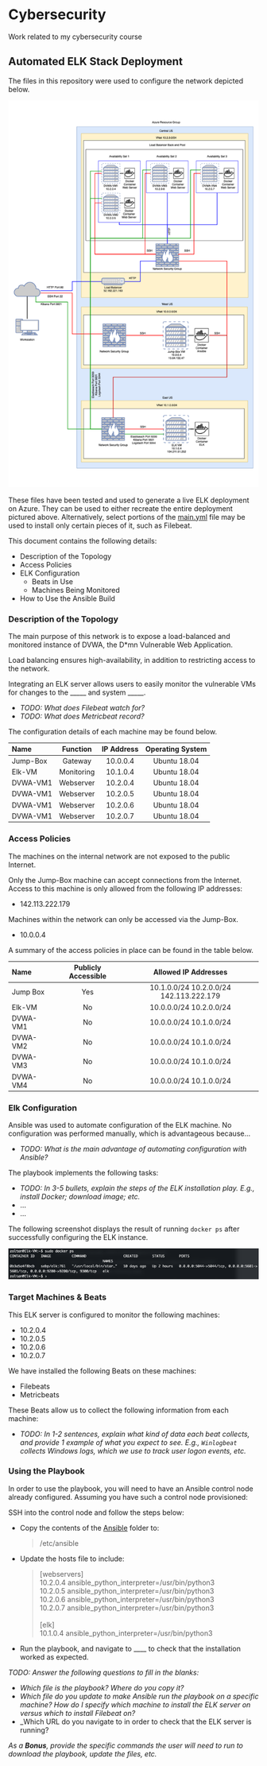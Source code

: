 # Cybersecurity
Work related to my cybersecurity course

## Automated ELK Stack Deployment

The files in this repository were used to configure the network depicted below.

![Network Diagram](Images/Network_Diagram.png)

These files have been tested and used to generate a live ELK deployment on Azure. They can be used to either recreate the entire deployment pictured above. Alternatively, select portions of the [main.yml](Ansible/main.yml) file may be used to install only certain pieces of it, such as Filebeat.

This document contains the following details:
- Description of the Topology
- Access Policies
- ELK Configuration
  - Beats in Use
  - Machines Being Monitored
- How to Use the Ansible Build


### Description of the Topology

The main purpose of this network is to expose a load-balanced and monitored instance of DVWA, the D*mn Vulnerable Web Application.

Load balancing ensures high-availability, in addition to restricting access to the network.

Integrating an ELK server allows users to easily monitor the vulnerable VMs for changes to the _____ and system _____.
- _TODO: What does Filebeat watch for?_
- _TODO: What does Metricbeat record?_

The configuration details of each machine may be found below.

| Name     | Function    | IP Address | Operating System |
|:---------|:-----------:|:----------:|:----------------:|
| Jump-Box | Gateway     | 10.0.0.4   | Ubuntu 18.04     |
| Elk-VM   | Monitoring  | 10.1.0.4   | Ubuntu 18.04     |
| DVWA-VM1 | Webserver   | 10.2.0.4   | Ubuntu 18.04     |
| DVWA-VM1 | Webserver   | 10.2.0.5   | Ubuntu 18.04     |
| DVWA-VM1 | Webserver   | 10.2.0.6   | Ubuntu 18.04     |
| DVWA-VM1 | Webserver   | 10.2.0.7   | Ubuntu 18.04     |

### Access Policies

The machines on the internal network are not exposed to the public Internet. 

Only the Jump-Box machine can accept connections from the Internet. Access to this machine is only allowed from the following IP addresses:
- 142.113.222.179

Machines within the network can only be accessed via the Jump-Box.
- 10.0.0.4 

A summary of the access policies in place can be found in the table below.

| Name     | Publicly Accessible | Allowed IP Addresses       |
|:---------|:-------------------:|:--------------------------:|
| Jump Box |    Yes              | 10.1.0.0/24 10.2.0.0/24 142.113.222.179   |
| Elk-VM   |    No               | 10.0.0.0/24 10.2.0.0/24    |
| DVWA-VM1 |    No               | 10.0.0.0/24 10.1.0.0/24    |
| DVWA-VM2 |    No               | 10.0.0.0/24 10.1.0.0/24    |
| DVWA-VM3 |    No               | 10.0.0.0/24 10.1.0.0/24    |
| DVWA-VM4 |    No               | 10.0.0.0/24 10.1.0.0/24    |

### Elk Configuration

Ansible was used to automate configuration of the ELK machine. No configuration was performed manually, which is advantageous because...
- _TODO: What is the main advantage of automating configuration with Ansible?_

The playbook implements the following tasks:
- _TODO: In 3-5 bullets, explain the steps of the ELK installation play. E.g., install Docker; download image; etc._
- ...
- ...

The following screenshot displays the result of running `docker ps` after successfully configuring the ELK instance.

![Docker output](Images/elk-container.png)

### Target Machines & Beats
This ELK server is configured to monitor the following machines:
- 10.2.0.4
- 10.2.0.5
- 10.2.0.6
- 10.2.0.7

We have installed the following Beats on these machines:
- Filebeats
- Metricbeats

These Beats allow us to collect the following information from each machine:
- _TODO: In 1-2 sentences, explain what kind of data each beat collects, and provide 1 example of what you expect to see. E.g., `Winlogbeat` collects Windows logs, which we use to track user logon events, etc._

### Using the Playbook
In order to use the playbook, you will need to have an Ansible control node already configured. Assuming you have such a control node provisioned: 

SSH into the control node and follow the steps below:
- Copy the contents of the [Ansible](Ansible) folder to:

  > /etc/ansible

- Update the hosts file to include:

  > [webservers]\
  10.2.0.4 ansible_python_interpreter=/usr/bin/python3\
  10.2.0.5 ansible_python_interpreter=/usr/bin/python3\
  10.2.0.6 ansible_python_interpreter=/usr/bin/python3\
  10.2.0.7 ansible_python_interpreter=/usr/bin/python3\
  \
  [elk]\
  10.1.0.4 ansible_python_interpreter=/usr/bin/python3

- Run the playbook, and navigate to ____ to check that the installation worked as expected.

_TODO: Answer the following questions to fill in the blanks:_
- _Which file is the playbook? Where do you copy it?_
- _Which file do you update to make Ansible run the playbook on a specific machine? How do I specify which machine to install the ELK server on versus which to install Filebeat on?_
- _Which URL do you navigate to in order to check that the ELK server is running?

_As a **Bonus**, provide the specific commands the user will need to run to download the playbook, update the files, etc._